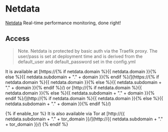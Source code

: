 # Netdata

[Netdata](https://my-netdata.io/) Real-time performance monitoring, done right!

## Access

> Note. Netdata is protected by basic auth via the Traefik proxy. The user/pass is set at deployment time and is derived from the default_user and default_password set in the config.yml

It is available at [https://{% if netdata.domain %}{{ netdata.domain }}{% else %}{{ netdata.subdomain + "." + domain }}{% endif %}/](https://{% if netdata.domain %}{{ netdata.domain }}{% else %}{{ netdata.subdomain + "." + domain }}{% endif %}/) or [http://{% if netdata.domain %}{{ netdata.domain }}{% else %}{{ netdata.subdomain + "." + domain }}{% endif %}/](http://{% if netdata.domain %}{{ netdata.domain }}{% else %}{{ netdata.subdomain + "." + domain }}{% endif %}/)

{% if enable_tor %}
It is also available via Tor at [http://{{ netdata.subdomain + "." + tor_domain }}/](http://{{ netdata.subdomain + "." + tor_domain }}/)
{% endif %}

